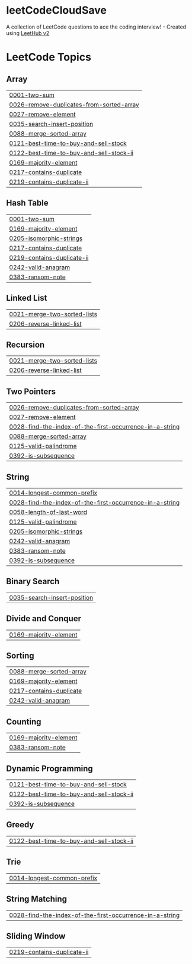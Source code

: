 # leetCodeCloudSave
A collection of LeetCode questions to ace the coding interview! - Created using [LeetHub v2](https://github.com/arunbhardwaj/LeetHub-2.0)

<!---LeetCode Topics Start-->
# LeetCode Topics
## Array
|  |
| ------- |
| [0001-two-sum](https://github.com/haotianw177/leetCodeCloudSave/tree/master/0001-two-sum) |
| [0026-remove-duplicates-from-sorted-array](https://github.com/haotianw177/leetCodeCloudSave/tree/master/0026-remove-duplicates-from-sorted-array) |
| [0027-remove-element](https://github.com/haotianw177/leetCodeCloudSave/tree/master/0027-remove-element) |
| [0035-search-insert-position](https://github.com/haotianw177/leetCodeCloudSave/tree/master/0035-search-insert-position) |
| [0088-merge-sorted-array](https://github.com/haotianw177/leetCodeCloudSave/tree/master/0088-merge-sorted-array) |
| [0121-best-time-to-buy-and-sell-stock](https://github.com/haotianw177/leetCodeCloudSave/tree/master/0121-best-time-to-buy-and-sell-stock) |
| [0122-best-time-to-buy-and-sell-stock-ii](https://github.com/haotianw177/leetCodeCloudSave/tree/master/0122-best-time-to-buy-and-sell-stock-ii) |
| [0169-majority-element](https://github.com/haotianw177/leetCodeCloudSave/tree/master/0169-majority-element) |
| [0217-contains-duplicate](https://github.com/haotianw177/leetCodeCloudSave/tree/master/0217-contains-duplicate) |
| [0219-contains-duplicate-ii](https://github.com/haotianw177/leetCodeCloudSave/tree/master/0219-contains-duplicate-ii) |
## Hash Table
|  |
| ------- |
| [0001-two-sum](https://github.com/haotianw177/leetCodeCloudSave/tree/master/0001-two-sum) |
| [0169-majority-element](https://github.com/haotianw177/leetCodeCloudSave/tree/master/0169-majority-element) |
| [0205-isomorphic-strings](https://github.com/haotianw177/leetCodeCloudSave/tree/master/0205-isomorphic-strings) |
| [0217-contains-duplicate](https://github.com/haotianw177/leetCodeCloudSave/tree/master/0217-contains-duplicate) |
| [0219-contains-duplicate-ii](https://github.com/haotianw177/leetCodeCloudSave/tree/master/0219-contains-duplicate-ii) |
| [0242-valid-anagram](https://github.com/haotianw177/leetCodeCloudSave/tree/master/0242-valid-anagram) |
| [0383-ransom-note](https://github.com/haotianw177/leetCodeCloudSave/tree/master/0383-ransom-note) |
## Linked List
|  |
| ------- |
| [0021-merge-two-sorted-lists](https://github.com/haotianw177/leetCodeCloudSave/tree/master/0021-merge-two-sorted-lists) |
| [0206-reverse-linked-list](https://github.com/haotianw177/leetCodeCloudSave/tree/master/0206-reverse-linked-list) |
## Recursion
|  |
| ------- |
| [0021-merge-two-sorted-lists](https://github.com/haotianw177/leetCodeCloudSave/tree/master/0021-merge-two-sorted-lists) |
| [0206-reverse-linked-list](https://github.com/haotianw177/leetCodeCloudSave/tree/master/0206-reverse-linked-list) |
## Two Pointers
|  |
| ------- |
| [0026-remove-duplicates-from-sorted-array](https://github.com/haotianw177/leetCodeCloudSave/tree/master/0026-remove-duplicates-from-sorted-array) |
| [0027-remove-element](https://github.com/haotianw177/leetCodeCloudSave/tree/master/0027-remove-element) |
| [0028-find-the-index-of-the-first-occurrence-in-a-string](https://github.com/haotianw177/leetCodeCloudSave/tree/master/0028-find-the-index-of-the-first-occurrence-in-a-string) |
| [0088-merge-sorted-array](https://github.com/haotianw177/leetCodeCloudSave/tree/master/0088-merge-sorted-array) |
| [0125-valid-palindrome](https://github.com/haotianw177/leetCodeCloudSave/tree/master/0125-valid-palindrome) |
| [0392-is-subsequence](https://github.com/haotianw177/leetCodeCloudSave/tree/master/0392-is-subsequence) |
## String
|  |
| ------- |
| [0014-longest-common-prefix](https://github.com/haotianw177/leetCodeCloudSave/tree/master/0014-longest-common-prefix) |
| [0028-find-the-index-of-the-first-occurrence-in-a-string](https://github.com/haotianw177/leetCodeCloudSave/tree/master/0028-find-the-index-of-the-first-occurrence-in-a-string) |
| [0058-length-of-last-word](https://github.com/haotianw177/leetCodeCloudSave/tree/master/0058-length-of-last-word) |
| [0125-valid-palindrome](https://github.com/haotianw177/leetCodeCloudSave/tree/master/0125-valid-palindrome) |
| [0205-isomorphic-strings](https://github.com/haotianw177/leetCodeCloudSave/tree/master/0205-isomorphic-strings) |
| [0242-valid-anagram](https://github.com/haotianw177/leetCodeCloudSave/tree/master/0242-valid-anagram) |
| [0383-ransom-note](https://github.com/haotianw177/leetCodeCloudSave/tree/master/0383-ransom-note) |
| [0392-is-subsequence](https://github.com/haotianw177/leetCodeCloudSave/tree/master/0392-is-subsequence) |
## Binary Search
|  |
| ------- |
| [0035-search-insert-position](https://github.com/haotianw177/leetCodeCloudSave/tree/master/0035-search-insert-position) |
## Divide and Conquer
|  |
| ------- |
| [0169-majority-element](https://github.com/haotianw177/leetCodeCloudSave/tree/master/0169-majority-element) |
## Sorting
|  |
| ------- |
| [0088-merge-sorted-array](https://github.com/haotianw177/leetCodeCloudSave/tree/master/0088-merge-sorted-array) |
| [0169-majority-element](https://github.com/haotianw177/leetCodeCloudSave/tree/master/0169-majority-element) |
| [0217-contains-duplicate](https://github.com/haotianw177/leetCodeCloudSave/tree/master/0217-contains-duplicate) |
| [0242-valid-anagram](https://github.com/haotianw177/leetCodeCloudSave/tree/master/0242-valid-anagram) |
## Counting
|  |
| ------- |
| [0169-majority-element](https://github.com/haotianw177/leetCodeCloudSave/tree/master/0169-majority-element) |
| [0383-ransom-note](https://github.com/haotianw177/leetCodeCloudSave/tree/master/0383-ransom-note) |
## Dynamic Programming
|  |
| ------- |
| [0121-best-time-to-buy-and-sell-stock](https://github.com/haotianw177/leetCodeCloudSave/tree/master/0121-best-time-to-buy-and-sell-stock) |
| [0122-best-time-to-buy-and-sell-stock-ii](https://github.com/haotianw177/leetCodeCloudSave/tree/master/0122-best-time-to-buy-and-sell-stock-ii) |
| [0392-is-subsequence](https://github.com/haotianw177/leetCodeCloudSave/tree/master/0392-is-subsequence) |
## Greedy
|  |
| ------- |
| [0122-best-time-to-buy-and-sell-stock-ii](https://github.com/haotianw177/leetCodeCloudSave/tree/master/0122-best-time-to-buy-and-sell-stock-ii) |
## Trie
|  |
| ------- |
| [0014-longest-common-prefix](https://github.com/haotianw177/leetCodeCloudSave/tree/master/0014-longest-common-prefix) |
## String Matching
|  |
| ------- |
| [0028-find-the-index-of-the-first-occurrence-in-a-string](https://github.com/haotianw177/leetCodeCloudSave/tree/master/0028-find-the-index-of-the-first-occurrence-in-a-string) |
## Sliding Window
|  |
| ------- |
| [0219-contains-duplicate-ii](https://github.com/haotianw177/leetCodeCloudSave/tree/master/0219-contains-duplicate-ii) |
<!---LeetCode Topics End-->